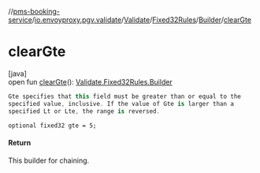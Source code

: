 //[pms-booking-service](../../../../../index.md)/[io.envoyproxy.pgv.validate](../../../index.md)/[Validate](../../index.md)/[Fixed32Rules](../index.md)/[Builder](index.md)/[clearGte](clear-gte.md)

# clearGte

[java]\
open fun [clearGte](clear-gte.md)(): [Validate.Fixed32Rules.Builder](index.md)

```kotlin
Gte specifies that this field must be greater than or equal to the
specified value, inclusive. If the value of Gte is larger than a
specified Lt or Lte, the range is reversed.

```
`optional fixed32 gte = 5;`

#### Return

This builder for chaining.